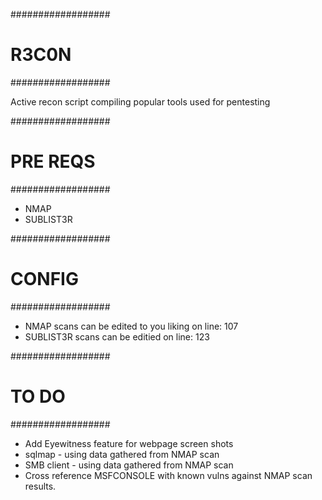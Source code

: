 ##################
#     R3C0N      #
##################

Active recon script compiling popular tools used for pentesting

##################
#    PRE REQS    #
##################

- NMAP
- SUBLIST3R


##################
#     CONFIG     #
##################

- NMAP scans can be edited to you liking on line: 107
- SUBLIST3R scans can be editied on line: 123 

##################
#     TO DO      #
##################

- Add Eyewitness feature for webpage screen shots
- sqlmap 
      - using data gathered from NMAP scan
- SMB client
      - using data gathered from NMAP scan
- Cross reference MSFCONSOLE with known vulns against NMAP scan results. 
